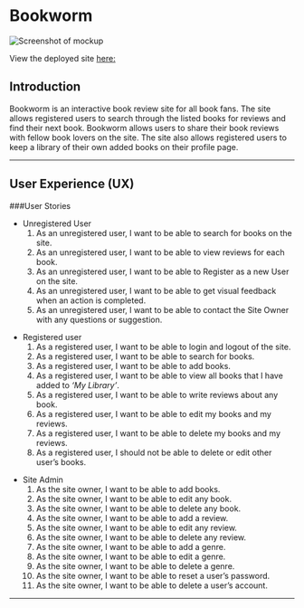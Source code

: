 # Bookworm

![Screenshot of mockup](#)

View the deployed site [here:](#)

## Introduction
Bookworm is an interactive book review site for all book fans. The site allows registered users to search through the listed books for reviews and find their next book. Bookworm allows users to share their book reviews with fellow book lovers on the site. The site also allows registered users to keep a library of their own added books on their profile page. 

---
## User Experience (UX)
###User Stories 

- Unregistered User
    1. As an unregistered user, I want to be able to search for books on the site.
    2. As an unregistered user, I want to  be able to view reviews for each book.
    3. As an unregistered user, I want to  be able to Register as a new User on the site.    
    4. As an unregistered user, I want to  be able to get visual feedback when an action is completed.
    5. As an unregistered user, I want to  be able to contact the Site Owner with any questions or suggestion.

* Registered user
    1. As a registered user, I want to be able to login and logout of the site.
    2. As a registered user, I want to be able to search for books.
    3. As a registered user, I want to be able to add books.
    4. As a registered user, I want to be able to view all books that I have added to _‘My Library’_.
    5. As a registered user, I want to be able to write reviews about any book.
    6. As a registered user, I want to be able to edit my books and my reviews.
    7. As a registered user, I want to be able to delete my books and my reviews.
    8. As a registered user, I should not be able to delete or edit other user’s books.

- Site Admin
    1. As the site owner, I want to be able to add books.
    2. As the site owner, I want to be able to edit any book.
    3. As the site owner, I want to be able to delete any book.
    4. As the site owner, I want to be able to add a review.
    5. As the site owner, I want to be able to edit any review.
    6. As the site owner, I want to be able to delete any review.
    7. As the site owner, I want to be able to add a genre.
    8. As the site owner, I want to be able to edit a genre.
    9. As the site owner, I want to be able to delete a genre.
    10. As the site owner, I want to be able to reset a user’s password.
    11. As the site owner, I want to be able to delete a user’s account.  

---
